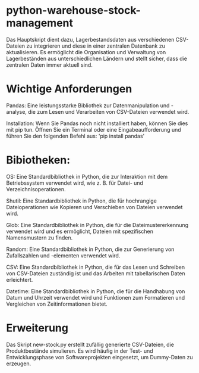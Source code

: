 # python-warehouse-stock-management
 
Das Hauptskript dient dazu, Lagerbestandsdaten aus verschiedenen CSV-Dateien zu integrieren und diese in einer zentralen Datenbank zu aktualisieren. Es ermöglicht die Organisation und Verwaltung von Lagerbeständen aus unterschiedlichen Ländern und stellt sicher, dass die zentralen Daten immer aktuell sind.

# Wichtige Anforderungen

Pandas: Eine leistungsstarke Bibliothek zur Datenmanipulation und -analyse, die zum Lesen und Verarbeiten von CSV-Dateien verwendet wird.

Installation: Wenn Sie Pandas noch nicht installiert haben, können Sie dies mit pip tun. Öffnen Sie ein Terminal oder eine Eingabeaufforderung und führen Sie den folgenden Befehl aus: 'pip install pandas'

# Bibiotheken:

OS: Eine Standardbibliothek in Python, die zur Interaktion mit dem Betriebssystem verwendet wird, wie z. B. für Datei- und Verzeichnisoperationen.

Shutil: Eine Standardbibliothek in Python, die für hochrangige Dateioperationen wie Kopieren und Verschieben von Dateien verwendet wird.

Glob: Eine Standardbibliothek in Python, die für die Dateimustererkennung verwendet wird und es ermöglicht, Dateien mit spezifischen Namensmustern zu finden.

Random: Eine Standardbibliothek in Python, die zur Generierung von Zufallszahlen und -elementen verwendet wird.

CSV: Eine Standardbibliothek in Python, die für das Lesen und Schreiben von CSV-Dateien zuständig ist und das Arbeiten mit tabellarischen Daten erleichtert.

Datetime: Eine Standardbibliothek in Python, die für die Handhabung von Datum und Uhrzeit verwendet wird und Funktionen zum Formatieren und Vergleichen von Zeitinformationen bietet.

# Erweiterung
Das Skript new-stock.py erstellt zufällig generierte CSV-Dateien, die Produktbestände simulieren. Es wird häufig in der Test- und Entwicklungsphase von Softwareprojekten eingesetzt, um Dummy-Daten zu erzeugen.